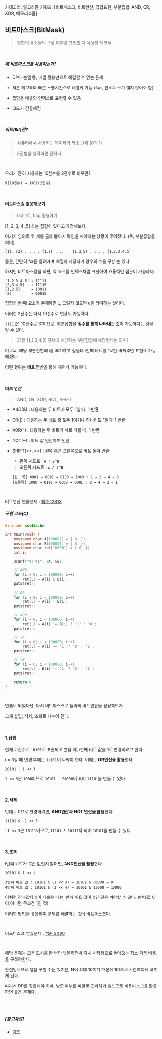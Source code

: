 카테고리: 알고리즘
키워드: [비트마스크, 비트연산, 집합표현, 부분집합, AND, OR, XOR, 메모리효율]


## 비트마스크(BitMask)

> 집합의 요소들의 구성 여부를 표현할 때 유용한 테크닉

<br>

##### *왜 비트마스크를 사용하는가?*

- DP나 순열 등, 배열 활용만으로 해결할 수 없는 문제
- 작은 메모리와 빠른 수행시간으로 해결이 가능 (But, 원소의 수가 많지 않아야 함)
- 집합을 배열의 인덱스로 표현할 수 있음

- 코드가 간결해짐

<br>

##### *비트(Bit)란?*

> 컴퓨터에서 사용되는 데이터의 최소 단위 (0과 1)
>
> 2진법을 생각하면 편하다.

<br>

우리가 흔히 사용하는 10진수를 2진수로 바꾸면?

`9(10진수) → 1001(2진수)`

<br>

#### 비트마스킹 활용해보기

> 0과 1로, flag 활용하기

[1, 2, 3, 4 ,5] 라는 집합이 있다고 가정해보자.

여기서 임의로 몇 개를 골라 뽑아서 확인을 해야하는 상황이 주어졌다. (즉, 부분집합을 의미)

```
{1}, {2} , ... , {1,2} , ... , {1,2,5} , ... , {1,2,3,4,5}
```

물론, 간단히 for문 돌려가며 배열에 저장하며 경우의 수를 구할 순 있다.

하지만 비트마스킹을 하면, 각 요소를 인덱스처럼 표현하여 효율적인 접근이 가능하다.

```
[1,2,3,4,5] → 11111
[2,3,4,5]   → 11110
[1,2,5]     → 10011
[2]         → 00010
```

집합의 i번째 요소가 존재하면 `1`, 그렇지 않으면 `0`을 의미하는 것이다.

이러한 2진수는 다시 10진수로 변환도 가능하다.

`11111`은 10진수로 31이므로, 부분집합을 **정수를 통해 나타내는 것**이 가능하다는 것을 알 수 있다.

> 31은 [1,2,3,4,5] 전체에 해당하는 부분집합에 해당한다는 의미!

이로써, 해당 부분집합에 i를 추가하고 싶을때 i번째 비트를 1로만 바꿔주면 표현이 가능해졌다.

이런 행위는 **비트 연산**을 통해 제어가 가능하다.

<br>

#### 비트 연산

> AND, OR, XOR, NOT, SHIFT

- AND(&) : 대응하는 두 비트가 모두 1일 때, 1 반환

- OR(|) : 대응하는 두 비트 중 모두 1이거나 하나라도 1일때, 1 반환

- XOR(^) : 대응하는 두 비트가 서로 다를 때, 1 반환

- NOT(~) : 비트 값 반전하여 반환

- SHIFT(>>, <<) : 왼쪽 혹은 오른쪽으로 비트 옮겨 반환

  - 왼쪽 시프트 : `A * 2^B`
  - 오른쪽 시프트 : `A / 2^B`

  ```
  [왼  쪽] 0001 → 0010 → 0100 → 1000 : 1 → 2 → 4 → 8
  [오른쪽] 1000 → 0100 → 0010 → 0001 : 8 → 4 → 2 → 1
  ```

<br>

비트연산 연습문제 : [백준 12813](https://www.acmicpc.net/problem/12813)

##### 구현 코드(C)

```C
#include <stdio.h>

int main(void) {
	unsigned char A[100001] = { 0, };
	unsigned char B[100001] = { 0, };
	unsigned char ret[100001] = { 0, };
	int i;

	scanf("%s %s", &A, &B);

    // AND
	for (i = 0; i < 100000; i++)
		ret[i] = A[i] & B[i];
	puts(ret);
    
    // OR
	for (i = 0; i < 100000; i++)
		ret[i] = A[i] | B[i];
	puts(ret);

    // XOR
	for (i = 0; i < 100000; i++)
		ret[i] = A[i] != B[i] ? '1' : '0';
	puts(ret);

    // ~A
	for (i = 0; i < 100000; i++)
		ret[i] = A[i] == '1' ? '0' : '1';
	puts(ret);

    // ~B
	for (i = 0; i < 100000; i++)
		ret[i] = B[i] == '1' ? '0' : '1';
	puts(ret);

	return 0;
}
```

<br>

연습이 되었다면, 다시 비트마스크로 돌아와 비트연산을 활용해보자

크게 삽입, 삭제, 조회로 나누어 진다.

<br>

#### 1.삽입

현재 이진수로 `10101`로 표현되고 있을 때, i번째 비트 값을 1로 변경하려고 한다.

i = 3일 때 변경 후에는 `11101`이 나와야 한다. 이때는 **OR연산을 활용**한다.

```
10101 | 1 << 3
```

`1 << 3`은 `1000`이므로 `10101 | 01000`이 되어 `11101`을 만들 수 있다.

<br>

#### 2.삭제

반대로 0으로 변경하려면, **AND연산과 NOT 연산을 활용**한다.

```
11101 & ~1 << 3
```

`~1 << 3`은 `10111`이므로, `11101 & 10111`이 되어 `10101`을 만들 수 있다.

<br>

#### 3.조회

i번째 비트가 무슨 값인지 알려면, **AND연산을 활용**한다.

```
10101 & 1 << i

3번째 비트 값 : 10101 & (1 << 3) = 10101 & 01000 → 0
4번째 비트 값 : 10101 & (1 << 4) = 10101 & 10000 → 10000
```

이처럼 결과값이 0이 나왔을 때는 i번째 비트 값이 0인 것을 파악할 수 있다. (반대로 0이 아니면 무조건 1인 것)

이러한 방법을 활용하여 문제를 해결하는 것이 비트마스크다.

<br>

비트마스크 연습문제 : [백준 2098](https://www.acmicpc.net/problem/2098)

<br>

해당 문제는 모든 도시를 한 번만 방문하면서 다시 시작점으로 돌아오는 최소 거리 비용을 구해야한다.

완전탐색으로 답을 구할 수는 있지만, N이 최대 16이기 때문에 16!으로 시간초과에 빠지게 된다.

따라서 DP를 활용해야 하며, 방문 여부를 배열로 관리하기 힘드므로 비트마스크를 활용하면 좋은 문제다.

<br>

<br>

##### [참고자료]

- [링크](https://mygumi.tistory.com/361)

